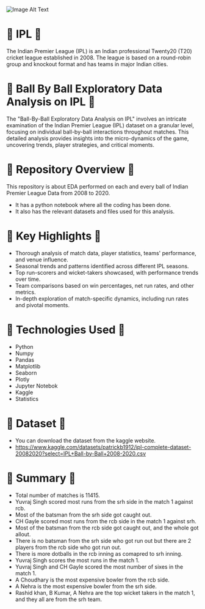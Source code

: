 ![Image Alt Text](https://wallpaperaccess.com/full/7042259.jpg)

# 🌸  IPL  🌸 
The Indian Premier League (IPL) is an Indian professional Twenty20 (T20) cricket league established in 2008. The league is based on a round-robin group and knockout format and has teams in major Indian cities.

# 🌸  Ball By Ball Exploratory Data Analysis on IPL  🌸
The "Ball-By-Ball Exploratory Data Analysis on IPL" involves an intricate examination of the Indian Premier League (IPL) dataset on a granular level, focusing on individual ball-by-ball interactions throughout matches. This detailed analysis provides insights into the micro-dynamics of the game, uncovering trends, player strategies, and critical moments.

# 🌸  Repository Overview  🌸
This repository is about EDA performed on each and every ball of Indian Premier League Data from 2008 to 2020.
   - It has a python notebook where all the coding has been done.
   - It also has the relevant datasets and files used for this analysis.

# 🌸  Key Highlights  🌸
* Thorough analysis of match data, player statistics, teams' performance, and venue influence.
* Seasonal trends and patterns identified across different IPL seasons.
* Top run-scorers and wicket-takers showcased, with performance trends over time.
* Team comparisons based on win percentages, net run rates, and other metrics.
* In-depth exploration of match-specific dynamics, including run rates and pivotal moments.

# 🌸  Technologies Used  🌸
* Python
* Numpy
* Pandas
* Matplotlib
* Seaborn
* Plotly
* Jupyter Notebok
* Kaggle
* Statistics

# 🌸  Dataset  🌸
* You can download the dataset from the kaggle website.
* https://www.kaggle.com/datasets/patrickb1912/ipl-complete-dataset-20082020?select=IPL+Ball-by-Ball+2008-2020.csv

# 🌸  Summary  🌸 
* Total number of matches is 11415.
* Yuvraj Singh scored most runs from the srh side in the match 1 against rcb.
* Most of the batsman from the srh side got caught out.
* CH Gayle scored most runs from the rcb side in the match 1 against srh.
* Most of the batsman from the rcb side got caught out, and the whole got allout.
* There is no batsman from the srh side who got run out but there are 2 players from the rcb side who got run out.
* There is more dotballs in the rcb inning as comapred to srh inning.
* Yuvraj Singh scores the most runs in the match 1.
* Yuvraj Singh and CH Gayle scored the most number of sixes in the match 1.
* A Choudhary is the most expensive bowler from the rcb side.
* A Nehra is the most expensive bowler from the srh side.
* Rashid khan, B Kumar, A Nehra are the top wicket takers in the match 1, and they all are from the srh team.



















